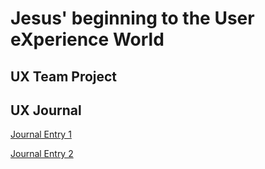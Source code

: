 # Jesus' beginning to the User eXperience World


## UX Team Project


## UX Journal

[Journal Entry 1](https://github.com/UsabilityEngineering/ux-portfolio-JAlvarado28/blob/master/j01/Journal%20Entry%201.md)

[Journal Entry 2](https://github.com/UsabilityEngineering/ux-portfolio-JAlvarado28/blob/master/j02/Journal%20Entry%202.md)
